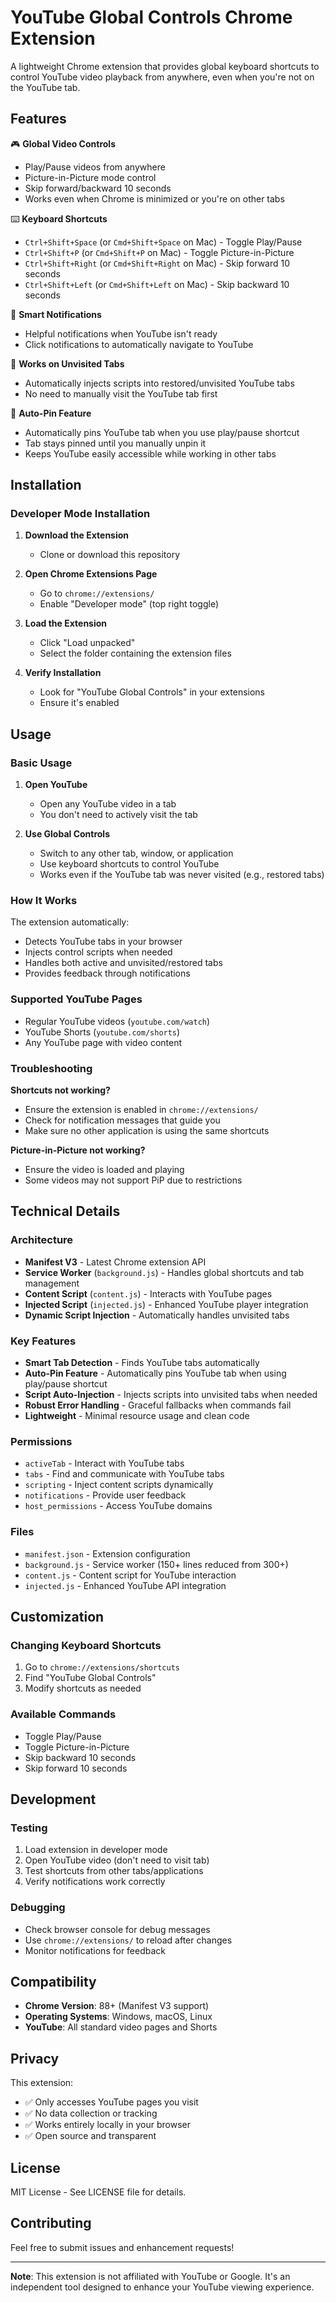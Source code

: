 # YouTube Global Controls Chrome Extension

A lightweight Chrome extension that provides global keyboard shortcuts to control YouTube video playback from anywhere, even when you're not on the YouTube tab.

## Features

🎮 **Global Video Controls**
- Play/Pause videos from anywhere
- Picture-in-Picture mode control
- Skip forward/backward 10 seconds
- Works even when Chrome is minimized or you're on other tabs

⌨️ **Keyboard Shortcuts**
- `Ctrl+Shift+Space` (or `Cmd+Shift+Space` on Mac) - Toggle Play/Pause
- `Ctrl+Shift+P` (or `Cmd+Shift+P` on Mac) - Toggle Picture-in-Picture
- `Ctrl+Shift+Right` (or `Cmd+Shift+Right` on Mac) - Skip forward 10 seconds
- `Ctrl+Shift+Left` (or `Cmd+Shift+Left` on Mac) - Skip backward 10 seconds

🔔 **Smart Notifications**
- Helpful notifications when YouTube isn't ready
- Click notifications to automatically navigate to YouTube

🚀 **Works on Unvisited Tabs**
- Automatically injects scripts into restored/unvisited YouTube tabs
- No need to manually visit the YouTube tab first

📌 **Auto-Pin Feature**
- Automatically pins YouTube tab when you use play/pause shortcut
- Tab stays pinned until you manually unpin it
- Keeps YouTube easily accessible while working in other tabs

## Installation

### Developer Mode Installation

1. **Download the Extension**
   - Clone or download this repository

2. **Open Chrome Extensions Page**
   - Go to `chrome://extensions/`
   - Enable "Developer mode" (top right toggle)

3. **Load the Extension**
   - Click "Load unpacked"
   - Select the folder containing the extension files

4. **Verify Installation**
   - Look for "YouTube Global Controls" in your extensions
   - Ensure it's enabled

## Usage

### Basic Usage

1. **Open YouTube**
   - Open any YouTube video in a tab
   - You don't need to actively visit the tab

2. **Use Global Controls**
   - Switch to any other tab, window, or application
   - Use keyboard shortcuts to control YouTube
   - Works even if the YouTube tab was never visited (e.g., restored tabs)

### How It Works

The extension automatically:
- Detects YouTube tabs in your browser
- Injects control scripts when needed
- Handles both active and unvisited/restored tabs
- Provides feedback through notifications

### Supported YouTube Pages

- Regular YouTube videos (`youtube.com/watch`)
- YouTube Shorts (`youtube.com/shorts`)
- Any YouTube page with video content

### Troubleshooting

**Shortcuts not working?**
- Ensure the extension is enabled in `chrome://extensions/`
- Check for notification messages that guide you
- Make sure no other application is using the same shortcuts

**Picture-in-Picture not working?**
- Ensure the video is loaded and playing
- Some videos may not support PiP due to restrictions

## Technical Details

### Architecture

- **Manifest V3** - Latest Chrome extension API
- **Service Worker** (`background.js`) - Handles global shortcuts and tab management
- **Content Script** (`content.js`) - Interacts with YouTube pages
- **Injected Script** (`injected.js`) - Enhanced YouTube player integration
- **Dynamic Script Injection** - Automatically handles unvisited tabs

### Key Features

- **Smart Tab Detection** - Finds YouTube tabs automatically
- **Auto-Pin Feature** - Automatically pins YouTube tab when using play/pause shortcut
- **Script Auto-Injection** - Injects scripts into unvisited tabs when needed
- **Robust Error Handling** - Graceful fallbacks when commands fail
- **Lightweight** - Minimal resource usage and clean code

### Permissions

- `activeTab` - Interact with YouTube tabs
- `tabs` - Find and communicate with YouTube tabs
- `scripting` - Inject content scripts dynamically
- `notifications` - Provide user feedback
- `host_permissions` - Access YouTube domains

### Files

- `manifest.json` - Extension configuration
- `background.js` - Service worker (150+ lines reduced from 300+)
- `content.js` - Content script for YouTube interaction
- `injected.js` - Enhanced YouTube API integration

## Customization

### Changing Keyboard Shortcuts

1. Go to `chrome://extensions/shortcuts`
2. Find "YouTube Global Controls"
3. Modify shortcuts as needed

### Available Commands

- Toggle Play/Pause
- Toggle Picture-in-Picture
- Skip backward 10 seconds
- Skip forward 10 seconds

## Development

### Testing

1. Load extension in developer mode
2. Open YouTube video (don't need to visit tab)
3. Test shortcuts from other tabs/applications
4. Verify notifications work correctly

### Debugging

- Check browser console for debug messages
- Use `chrome://extensions/` to reload after changes
- Monitor notifications for feedback

## Compatibility

- **Chrome Version**: 88+ (Manifest V3 support)
- **Operating Systems**: Windows, macOS, Linux
- **YouTube**: All standard video pages and Shorts

## Privacy

This extension:
- ✅ Only accesses YouTube pages you visit
- ✅ No data collection or tracking
- ✅ Works entirely locally in your browser
- ✅ Open source and transparent

## License

MIT License - See LICENSE file for details.

## Contributing

Feel free to submit issues and enhancement requests!

---

**Note**: This extension is not affiliated with YouTube or Google. It's an independent tool designed to enhance your YouTube viewing experience.
